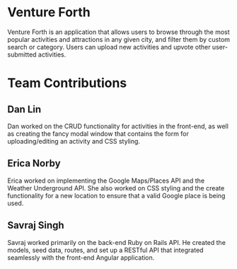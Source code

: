 # Venture Forth
Venture Forth is an application that allows users to browse through the most popular activities and attractions in any given city, and filter them by custom search or category. Users can upload new activities and upvote other user-submitted activities.

# Team Contributions

## Dan Lin
Dan worked on the CRUD functionality for activities in the front-end, as well as creating the fancy modal window that contains the form for uploading/editing an activity and CSS styling.

## Erica Norby
Erica worked on implementing the Google Maps/Places API and the Weather Underground API. She also worked on CSS styling and the create functionality for a new location to ensure that a valid Google place is being used.

## Savraj Singh
Savraj worked primarily on the back-end Ruby on Rails API. He created the models, seed data, routes, and set up a RESTful API that integrated seamlessly with the front-end Angular application.
